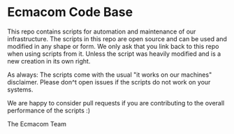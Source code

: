 # Ecmacom Code Base
This repo contains scripts for automation and maintenance of our infrastructure. The scripts in this repo are open source and can be used and modified in any shape or form. We only ask that you link back to this repo when using scripts from it. Unless the script was heavily modified and is a new creation in its own right.

As always: The scripts come with the usual "it works on our machines" disclaimer. Please don^t open issues if the scripts do not work on your systems.

We are happy to consider pull requests if you are contributing to the overall performance of the scripts :) 

The Ecmacom Team